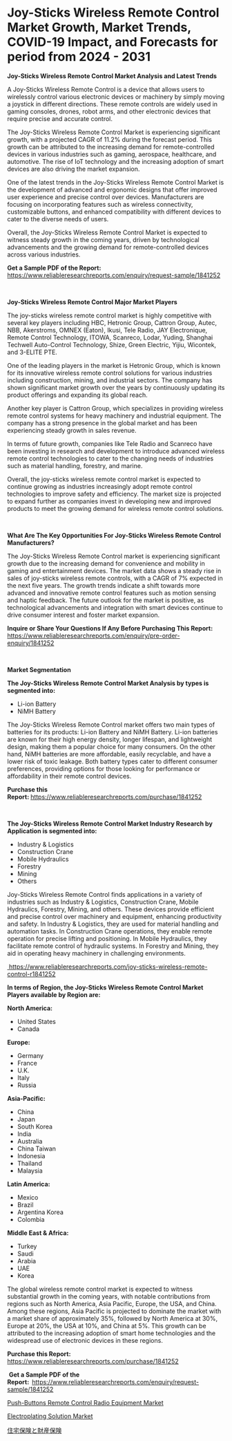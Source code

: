 <p><h1>Joy-Sticks Wireless Remote Control Market Growth, Market Trends, COVID-19 Impact, and Forecasts for period from 2024 - 2031</h1></p><p><strong>Joy-Sticks Wireless Remote Control Market Analysis and Latest Trends</strong></p>
<p><p>A Joy-Sticks Wireless Remote Control is a device that allows users to wirelessly control various electronic devices or machinery by simply moving a joystick in different directions. These remote controls are widely used in gaming consoles, drones, robot arms, and other electronic devices that require precise and accurate control.</p><p>The Joy-Sticks Wireless Remote Control Market is experiencing significant growth, with a projected CAGR of 11.2% during the forecast period. This growth can be attributed to the increasing demand for remote-controlled devices in various industries such as gaming, aerospace, healthcare, and automotive. The rise of IoT technology and the increasing adoption of smart devices are also driving the market expansion.</p><p>One of the latest trends in the Joy-Sticks Wireless Remote Control Market is the development of advanced and ergonomic designs that offer improved user experience and precise control over devices. Manufacturers are focusing on incorporating features such as wireless connectivity, customizable buttons, and enhanced compatibility with different devices to cater to the diverse needs of users.</p><p>Overall, the Joy-Sticks Wireless Remote Control Market is expected to witness steady growth in the coming years, driven by technological advancements and the growing demand for remote-controlled devices across various industries.</p></p>
<p><strong>Get a Sample PDF of the Report:&nbsp;</strong> <a href="https://www.reliableresearchreports.com/enquiry/request-sample/1841252">https://www.reliableresearchreports.com/enquiry/request-sample/1841252</a></p>
<p>&nbsp;</p>
<p><strong>Joy-Sticks Wireless Remote Control Major Market Players</strong></p>
<p><p>The joy-sticks wireless remote control market is highly competitive with several key players including HBC, Hetronic Group, Cattron Group, Autec, NBB, Akerstroms, OMNEX (Eaton), Ikusi, Tele Radio, JAY Electronique, Remote Control Technology, ITOWA, Scanreco, Lodar, Yuding, Shanghai Techwell Auto-Control Technology, Shize, Green Electric, Yijiu, Wicontek, and 3-ELITE PTE.</p><p>One of the leading players in the market is Hetronic Group, which is known for its innovative wireless remote control solutions for various industries including construction, mining, and industrial sectors. The company has shown significant market growth over the years by continuously updating its product offerings and expanding its global reach.</p><p>Another key player is Cattron Group, which specializes in providing wireless remote control systems for heavy machinery and industrial equipment. The company has a strong presence in the global market and has been experiencing steady growth in sales revenue.</p><p>In terms of future growth, companies like Tele Radio and Scanreco have been investing in research and development to introduce advanced wireless remote control technologies to cater to the changing needs of industries such as material handling, forestry, and marine.</p><p>Overall, the joy-sticks wireless remote control market is expected to continue growing as industries increasingly adopt remote control technologies to improve safety and efficiency. The market size is projected to expand further as companies invest in developing new and improved products to meet the growing demand for wireless remote control solutions.</p></p>
<p>&nbsp;</p>
<p><strong>What Are The Key Opportunities For Joy-Sticks Wireless Remote Control Manufacturers?</strong></p>
<p><p>The Joy-Sticks Wireless Remote Control market is experiencing significant growth due to the increasing demand for convenience and mobility in gaming and entertainment devices. The market data shows a steady rise in sales of joy-sticks wireless remote controls, with a CAGR of 7% expected in the next five years. The growth trends indicate a shift towards more advanced and innovative remote control features such as motion sensing and haptic feedback. The future outlook for the market is positive, as technological advancements and integration with smart devices continue to drive consumer interest and foster market expansion.</p></p>
<p><strong>Inquire or Share Your Questions If Any Before Purchasing This Report:</strong> <a href="https://www.reliableresearchreports.com/enquiry/pre-order-enquiry/1841252">https://www.reliableresearchreports.com/enquiry/pre-order-enquiry/1841252</a></p>
<p>&nbsp;</p>
<p><strong>Market Segmentation</strong></p>
<p><strong>The Joy-Sticks Wireless Remote Control Market Analysis by types is segmented into:</strong></p>
<p><ul><li>Li-ion Battery</li><li>NiMH Battery</li></ul></p>
<p><p>The Joy-Sticks Wireless Remote Control market offers two main types of batteries for its products: Li-ion Battery and NiMH Battery. Li-ion batteries are known for their high energy density, longer lifespan, and lightweight design, making them a popular choice for many consumers. On the other hand, NiMH batteries are more affordable, easily recyclable, and have a lower risk of toxic leakage. Both battery types cater to different consumer preferences, providing options for those looking for performance or affordability in their remote control devices.</p></p>
<p><strong>Purchase this Report:&nbsp;</strong><a href="https://www.reliableresearchreports.com/purchase/1841252">https://www.reliableresearchreports.com/purchase/1841252</a></p>
<p>&nbsp;</p>
<p><strong>The Joy-Sticks Wireless Remote Control Market Industry Research by Application is segmented into:</strong></p>
<p><ul><li>Industry & Logistics</li><li>Construction Crane</li><li>Mobile Hydraulics</li><li>Forestry</li><li>Mining</li><li>Others</li></ul></p>
<p><p>Joy-Sticks Wireless Remote Control finds applications in a variety of industries such as Industry & Logistics, Construction Crane, Mobile Hydraulics, Forestry, Mining, and others. These devices provide efficient and precise control over machinery and equipment, enhancing productivity and safety. In Industry & Logistics, they are used for material handling and automation tasks. In Construction Crane operations, they enable remote operation for precise lifting and positioning. In Mobile Hydraulics, they facilitate remote control of hydraulic systems. In Forestry and Mining, they aid in operating heavy machinery in challenging environments.</p></p>
<p><a href="https://www.reliableresearchreports.com/joy-sticks-wireless-remote-control-r1841252">&nbsp;https://www.reliableresearchreports.com/joy-sticks-wireless-remote-control-r1841252</a></p>
<p><strong>In terms of Region, the Joy-Sticks Wireless Remote Control Market Players available by Region are:</strong></p>
<p>
    <p> <strong> North America: </strong>
        <ul>
            <li>United States</li>
            <li>Canada</li>
        </ul>
        </p> 
    <p> <strong> Europe: </strong>
        <ul>
            <li>Germany</li>
            <li>France</li>
            <li>U.K.</li>
            <li>Italy</li>
            <li>Russia</li>
        </ul>
        </p> 
    <p> <strong> Asia-Pacific: </strong>
        <ul>
            <li>China</li>
            <li>Japan</li>
            <li>South Korea</li>
            <li>India</li>
            <li>Australia</li>
            <li>China Taiwan</li>
            <li>Indonesia</li>
            <li>Thailand</li>
            <li>Malaysia</li>
        </ul>
        </p> 
    <p> <strong> Latin America: </strong>
        <ul>
            <li>Mexico</li>
            <li>Brazil</li>
            <li>Argentina Korea</li>
            <li>Colombia</li>
        </ul>
        </p> 
    <p> <strong> Middle East & Africa: </strong>
        <ul>
            <li>Turkey</li>
            <li>Saudi</li>
            <li>Arabia</li>
            <li>UAE</li>
            <li>Korea</li>
        </ul>
    </p>
    </p>
<p><p>The global wireless remote control market is expected to witness substantial growth in the coming years, with notable contributions from regions such as North America, Asia Pacific, Europe, the USA, and China. Among these regions, Asia Pacific is projected to dominate the market with a market share of approximately 35%, followed by North America at 30%, Europe at 20%, the USA at 10%, and China at 5%. This growth can be attributed to the increasing adoption of smart home technologies and the widespread use of electronic devices in these regions.</p></p>
<p><strong>Purchase this Report: </strong><a href="https://www.reliableresearchreports.com/purchase/1841252">https://www.reliableresearchreports.com/purchase/1841252</a></p>
<p>&nbsp;<strong>Get a Sample PDF of the Report:&nbsp;&nbsp;</strong><a href="https://www.reliableresearchreports.com/enquiry/request-sample/1841252">https://www.reliableresearchreports.com/enquiry/request-sample/1841252</a></p>
<p><strong></strong></p>
<p><p><a href="https://github.com/RoccoManning/Market-Research-Report-List-4/blob/main/push-buttons-remote-control-radio-equipment-market.md">Push-Buttons Remote Control Radio Equipment Market</a></p><p><a href="https://issuu.com/reportprime-2/docs/electroplating-solution-market-size-2030.pptx">Electroplating Solution Market</a></p><p><a href="https://github.com/oqxogxyvqe90775/Market-Research-Report-List-1/blob/main/466863242652.md">住宅保険と財産保険</a></p></p>